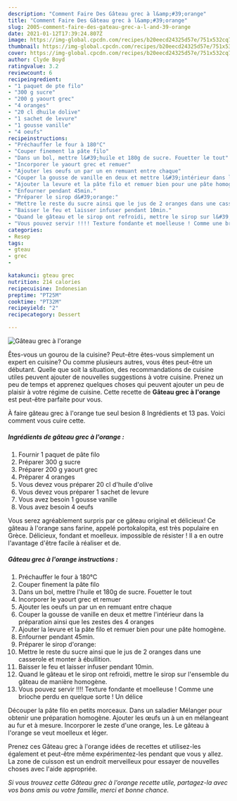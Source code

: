 ```yaml
---
description: "Comment Faire Des Gâteau grec à l&amp;#39;orange"
title: "Comment Faire Des Gâteau grec à l&amp;#39;orange"
slug: 2005-comment-faire-des-gateau-grec-a-l-and-39-orange
date: 2021-01-12T17:39:24.807Z
image: https://img-global.cpcdn.com/recipes/b20eecd24325d57e/751x532cq70/gateau-grec-a-lorange-photo-principale-de-la-recette.jpg
thumbnail: https://img-global.cpcdn.com/recipes/b20eecd24325d57e/751x532cq70/gateau-grec-a-lorange-photo-principale-de-la-recette.jpg
cover: https://img-global.cpcdn.com/recipes/b20eecd24325d57e/751x532cq70/gateau-grec-a-lorange-photo-principale-de-la-recette.jpg
author: Clyde Boyd
ratingvalue: 3.2
reviewcount: 6
recipeingredient:
- "1 paquet de pte filo"
- "300 g sucre"
- "200 g yaourt grec"
- "4 oranges"
- "20 cl dhuile dolive"
- "1 sachet de levure"
- "1 gousse vanille"
- "4 oeufs"
recipeinstructions:
- "Préchauffer le four à 180°C"
- "Couper finement la pâte filo"
- "Dans un bol, mettre l&#39;huile et 180g de sucre. Fouetter le tout"
- "Incorporer le yaourt grec et remuer"
- "Ajouter les oeufs un par un en remuant entre chaque"
- "Couper la gousse de vanille en deux et mettre l&#39;intérieur dans la préparation ainsi que les zestes des 4 oranges"
- "Ajouter la levure et la pâte filo et remuer bien pour une pâte homogène."
- "Enfourner pendant 45min."
- "Préparer le sirop d&#39;orange:"
- "Mettre le reste du sucre ainsi que le jus de 2 oranges dans une casserole et monter à ébullition."
- "Baisser le feu et laisser infuser pendant 10min."
- "Quand le gâteau et le sirop ont refroidi, mettre le sirop sur l&#39;ensemble du gâteau de manière homogène."
- "Vous pouvez servir !!!! Texture fondante et moelleuse ! Comme une brioche perdu en quelque sorte ! Un délice"
categories:
- Resep
tags:
- gteau
- grec
- 

katakunci: gteau grec  
nutrition: 214 calories
recipecuisine: Indonesian
preptime: "PT25M"
cooktime: "PT32M"
recipeyield: "2"
recipecategory: Dessert

---
```



![Gâteau grec à l&#39;orange](https://img-global.cpcdn.com/recipes/b20eecd24325d57e/751x532cq70/gateau-grec-a-lorange-photo-principale-de-la-recette.jpg)

Êtes-vous un gourou de la cuisine? Peut-être êtes-vous simplement un expert en cuisine? Ou comme plusieurs autres, vous êtes peut-être un débutant. Quelle que soit la situation, des recommandations de cuisine utiles peuvent ajouter de nouvelles suggestions à votre cuisine. Prenez un peu de temps et apprenez quelques choses qui peuvent ajouter un peu de plaisir à votre régime de cuisine. Cette recette de <strong> Gâteau grec à l&#39;orange </strong> est peut-être parfaite pour vous.

<!--inarticleads1-->

À faire gâteau grec à l&#39;orange tue seul besion 8 Ingrédients et 13 pas. Voici comment vous cuire cette.

##### Ingrédients de gâteau grec à l&#39;orange :

1. Fournir 1 paquet de pâte filo
1. Préparer 300 g sucre
1. Préparer 200 g yaourt grec
1. Préparer 4 oranges
1. Vous devez vous préparer 20 cl d&#39;huile d&#39;olive
1. Vous devez vous préparer 1 sachet de levure
1. Vous avez besoin 1 gousse vanille
1. Vous avez besoin 4 oeufs


Vous serez agréablement surpris par ce gâteau original et délicieux! Ce gâteau à l&#39;orange sans farine, appelé portokalopita, est très populaire en Grèce. Délicieux, fondant et moelleux. impossible de résister ! Il a en outre l&#39;avantage d&#39;être facile à réaliser et de. 

<!--inarticleads2-->

##### Gâteau grec à l&#39;orange instructions :

1. Préchauffer le four à 180°C
1. Couper finement la pâte filo
1. Dans un bol, mettre l&#39;huile et 180g de sucre. Fouetter le tout
1. Incorporer le yaourt grec et remuer
1. Ajouter les oeufs un par un en remuant entre chaque
1. Couper la gousse de vanille en deux et mettre l&#39;intérieur dans la préparation ainsi que les zestes des 4 oranges
1. Ajouter la levure et la pâte filo et remuer bien pour une pâte homogène.
1. Enfourner pendant 45min.
1. Préparer le sirop d&#39;orange:
1. Mettre le reste du sucre ainsi que le jus de 2 oranges dans une casserole et monter à ébullition.
1. Baisser le feu et laisser infuser pendant 10min.
1. Quand le gâteau et le sirop ont refroidi, mettre le sirop sur l&#39;ensemble du gâteau de manière homogène.
1. Vous pouvez servir !!!! Texture fondante et moelleuse ! Comme une brioche perdu en quelque sorte ! Un délice


Découper la pâte filo en petits morceaux. Dans un saladier Mélanger pour obtenir une préparation homogène. Ajouter les œufs un à un en mélangeant au fur et à mesure. Incorporer le zeste d&#39;une orange, les. Le gâteau à l&#39;orange se veut moelleux et léger. 

<!--inarticleads1-->

<p>
Prenez ces Gâteau grec à l&#39;orange idées de recettes et utilisez-les également et peut-être même expérimentez-les pendant que vous y allez. La zone de cuisson est un endroit merveilleux pour essayer de nouvelles choses avec l'aide appropriée.
</p>

<p>
<i>Si vous trouvez cette Gâteau grec à l&#39;orange recette utile, partagez-la avec vos bons amis ou votre famille, merci et bonne chance.</i>
</p>
